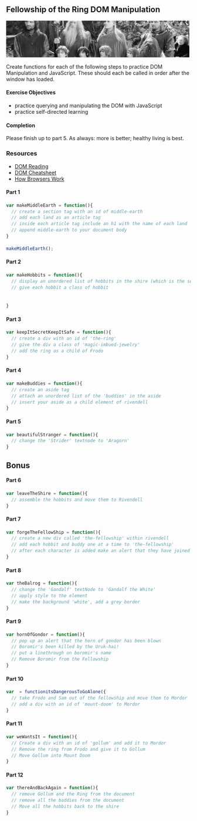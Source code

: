 ## Fellowship of the Ring DOM Manipulation

![A gif of the fellowship of the ring](images/theFellowship.gif)

Create functions for each of the following steps to practice DOM Manipulation and JavaScript. These should each be called in order after the window has loaded.

#### Exercise Objectives

- practice querying and manipulating the DOM with JavaScript
- practice self-directed learning

#### Completion

Please finish up to part 5. As always: more is better; healthy living is best.

### Resources

- [DOM Reading](https://developer.mozilla.org/en-US/docs/Web/API/Document_Object_Model)
- [DOM Cheatsheet](http://christianheilmann.com/stuff/JavaScript-DOM-Cheatsheet.pdf)
- [How Browsers Work](http://www.html5rocks.com/en/tutorials/internals/howbrowserswork/)

#### Part 1

```js
var makeMiddleEarth = function(){
  // create a section tag with an id of middle-earth
  // add each land as an article tag
  // inside each article tag include an h1 with the name of each land
  // append middle-earth to your document body
}

makeMiddleEarth();
```

#### Part 2
```js
var makeHobbits = function(){
  // display an unordered list of hobbits in the shire (which is the second article tag on the page)
  // give each hobbit a class of hobbit
  
  
}
```

#### Part 3
```js
var keepItSecretKeepItSafe = function(){
  // create a div with an id of 'the-ring'
  // give the div a class of 'magic-imbued-jewelry'
  // add the ring as a child of Frodo
}
```

#### Part 4

```js
var makeBuddies = function(){
  // create an aside tag
  // attach an unordered list of the 'buddies' in the aside
  // insert your aside as a child element of rivendell
}
```

#### Part 5

```js
var beautifulStranger = function(){
  // change the 'Strider' textnode to 'Aragorn'
}
```

## Bonus

#### Part 6
```js
var leaveTheShire = function(){
  // assemble the hobbits and move them to Rivendell
}
```

#### Part 7

```js
var forgeTheFellowShip = function(){
  // create a new div called 'the-fellowship' within rivendell
  // add each hobbit and buddy one at a time to 'the-fellowship'
  // after each character is added make an alert that they have joined your party
}
```

#### Part 8

```js
var theBalrog = function(){
  // change the 'Gandalf' textNode to 'Gandalf the White'
  // apply style to the element
  // make the background 'white', add a grey border
}
```

#### Part 9
```js
var hornOfGondor = function(){
  // pop up an alert that the horn of gondor has been blown
  // Boromir's been killed by the Uruk-hai!
  // put a linethrough on boromir's name
  // Remove Boromir from the Fellowship
}
```

#### Part 10
```js
var  = functionitsDangerousToGoAlone({
  // take Frodo and Sam out of the fellowship and move them to Mordor
  // add a div with an id of 'mount-doom' to Mordor
}
```

#### Part 11
```js
var weWantsIt = function(){
  // Create a div with an id of 'gollum' and add it to Mordor
  // Remove the ring from Frodo and give it to Gollum
  // Move Gollum into Mount Doom
}
```

#### Part 12
```js
var thereAndBackAgain = function(){
  // remove Gollum and the Ring from the document
  // remove all the baddies from the document
  // Move all the hobbits back to the shire
}
```
